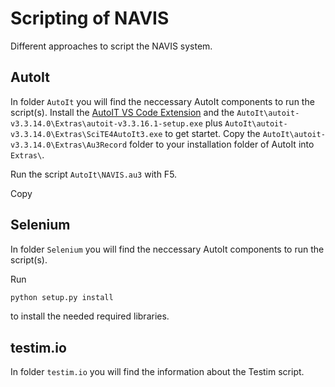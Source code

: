 # Scripting of NAVIS

Different approaches to script the NAVIS system.

## AutoIt

In folder `AutoIt` you will find the neccessary AutoIt components to run the script(s). Install the [AutoIT VS Code Extension](https://marketplace.visualstudio.com/items?itemName=Damien.autoit) and the `AutoIt\autoit-v3.3.14.0\Extras\autoit-v3.3.16.1-setup.exe` plus `AutoIt\autoit-v3.3.14.0\Extras\SciTE4AutoIt3.exe` to get startet. Copy the `AutoIt\autoit-v3.3.14.0\Extras\Au3Record` folder to your installation folder of AutoIt into `Extras\`.

Run the script `AutoIt\NAVIS.au3` with F5.

Copy 

## Selenium

In folder `Selenium` you will find the neccessary AutoIt components to run the script(s).

Run 

```bash
python setup.py install
```
 
to install the needed required libraries.

## testim.io

In folder `testim.io` you will find the information about the Testim script.